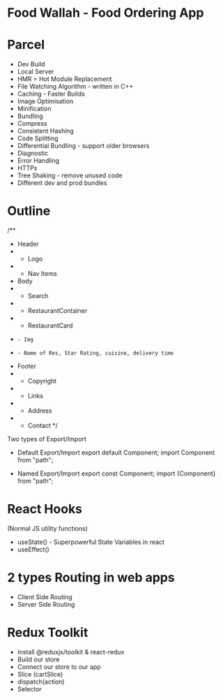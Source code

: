 # Food Wallah - Food Ordering App


# Parcel
- Dev Build
- Local Server
- HMR = Hot Module Replacement
- File Watching Algorithm - written in C++
- Caching - Faster Builds
- Image Optimisation
- Minification
- Bundling
- Compress
- Consistent Hashing
- Code Splitting
- Differential Bundling - support older browsers
- Diagnostic
- Error Handling
- HTTPs
- Tree Shaking - remove unused code
- Different dev and prod bundles


# Outline

/**
 * Header
 * - Logo
 * - Nav Items
 * Body
 * - Search
 * - RestaurantContainer
 *   - RestaurantCard
 *     - Img
 *     - Name of Res, Star Rating, cuisine, delivery time
 * Footer
 *  - Copyright 
 *  - Links 
 *  - Address 
 *  - Contact
 */ 

 Two types of Export/Import

 - Default Export/Import
     export default Component;
     import Component from "path";

 - Named  Export/Import
     export const Component;
     import {Component} from "path";



# React Hooks
  (Normal JS utility functions)
  - useState() - Superpowerful State Variables in react
  - useEffect()


# 2 types Routing in web apps
 - Client Side Routing
 - Server Side Routing


 # Redux Toolkit
  - Install @reduxjs/toolkit & react-redux
  - Build our store
  - Connect our store to our app
  - Slice (cartSlice)
  - dispatch(action)
  - Selector